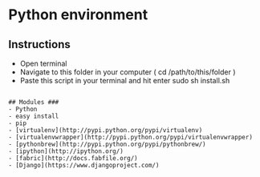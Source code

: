 # Python environment #
## Instructions ##
- Open terminal 
- Navigate to this folder in your computer ( cd /path/to/this/folder )
- Paste this script in your terminal and hit enter
    sudo sh install.sh
~~~

## Modules ###
- Python
- easy install
- pip
- [virtualenv](http://pypi.python.org/pypi/virtualenv)
- [virtualenvwrapper](http://pypi.python.org/pypi/virtualenvwrapper)
- [pythonbrew](http://pypi.python.org/pypi/pythonbrew/)
- [ipython](http://ipython.org/)
- [fabric](http://docs.fabfile.org/)
- [Django](https://www.djangoproject.com/)
